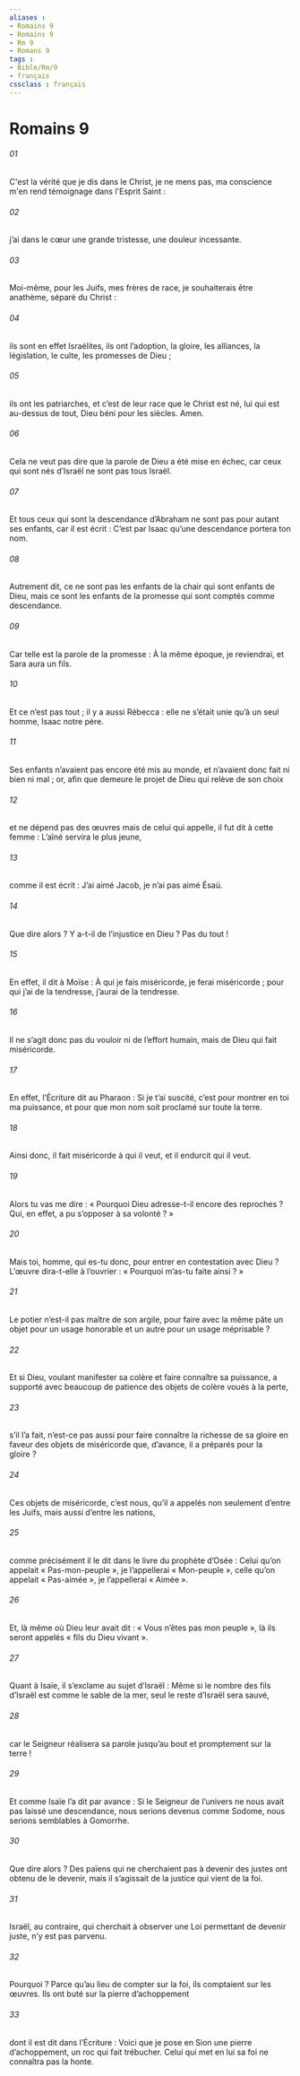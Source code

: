 ```yaml
---
aliases : 
- Romains 9
- Romains 9
- Rm 9
- Romans 9
tags : 
- Bible/Rm/9
- français
cssclass : français
---
```


# Romains 9

###### 01
C'est la vérité que je dis dans le Christ, je ne mens pas, ma conscience m'en rend témoignage dans l'Esprit Saint :
###### 02
j’ai dans le cœur une grande tristesse, une douleur incessante.
###### 03
Moi-même, pour les Juifs, mes frères de race, je souhaiterais être anathème, séparé du Christ :
###### 04
ils sont en effet Israélites, ils ont l’adoption, la gloire, les alliances, la législation, le culte, les promesses de Dieu ;
###### 05
ils ont les patriarches, et c’est de leur race que le Christ est né, lui qui est au-dessus de tout, Dieu béni pour les siècles. Amen.
###### 06
Cela ne veut pas dire que la parole de Dieu a été mise en échec, car ceux qui sont nés d’Israël ne sont pas tous Israël.
###### 07
Et tous ceux qui sont la descendance d’Abraham ne sont pas pour autant ses enfants, car il est écrit : C’est par Isaac qu’une descendance portera ton nom.
###### 08
Autrement dit, ce ne sont pas les enfants de la chair qui sont enfants de Dieu, mais ce sont les enfants de la promesse qui sont comptés comme descendance.
###### 09
Car telle est la parole de la promesse : À la même époque, je reviendrai, et Sara aura un fils.
###### 10
Et ce n’est pas tout ; il y a aussi Rébecca : elle ne s’était unie qu’à un seul homme, Isaac notre père.
###### 11
Ses enfants n’avaient pas encore été mis au monde, et n’avaient donc fait ni bien ni mal ; or, afin que demeure le projet de Dieu qui relève de son choix
###### 12
et ne dépend pas des œuvres mais de celui qui appelle, il fut dit à cette femme : L’aîné servira le plus jeune,
###### 13
comme il est écrit : J’ai aimé Jacob, je n’ai pas aimé Ésaü.
###### 14
Que dire alors ? Y a-t-il de l’injustice en Dieu ? Pas du tout !
###### 15
En effet, il dit à Moïse : À qui je fais miséricorde, je ferai miséricorde ; pour qui j’ai de la tendresse, j’aurai de la tendresse.
###### 16
Il ne s’agit donc pas du vouloir ni de l’effort humain, mais de Dieu qui fait miséricorde.
###### 17
En effet, l’Écriture dit au Pharaon : Si je t’ai suscité, c’est pour montrer en toi ma puissance, et pour que mon nom soit proclamé sur toute la terre.
###### 18
Ainsi donc, il fait miséricorde à qui il veut, et il endurcit qui il veut.
###### 19
Alors tu vas me dire : « Pourquoi Dieu adresse-t-il encore des reproches ? Qui, en effet, a pu s’opposer à sa volonté ? »
###### 20
Mais toi, homme, qui es-tu donc, pour entrer en contestation avec Dieu ? L’œuvre dira-t-elle à l’ouvrier : « Pourquoi m’as-tu faite ainsi ? »
###### 21
Le potier n’est-il pas maître de son argile, pour faire avec la même pâte un objet pour un usage honorable et un autre pour un usage méprisable ?
###### 22
Et si Dieu, voulant manifester sa colère et faire connaître sa puissance, a supporté avec beaucoup de patience des objets de colère voués à la perte,
###### 23
s’il l’a fait, n’est-ce pas aussi pour faire connaître la richesse de sa gloire en faveur des objets de miséricorde que, d’avance, il a préparés pour la gloire ?
###### 24
Ces objets de miséricorde, c’est nous, qu’il a appelés non seulement d’entre les Juifs, mais aussi d’entre les nations,
###### 25
comme précisément il le dit dans le livre du prophète d’Osée :
Celui qu’on appelait « Pas-mon-peuple »,
je l’appellerai « Mon-peuple »,
celle qu’on appelait « Pas-aimée »,
je l’appellerai « Aimée ».
###### 26
Et, là même où Dieu leur avait dit :
« Vous n’êtes pas mon peuple »,
là ils seront appelés « fils du Dieu vivant ».
###### 27
Quant à Isaïe, il s’exclame au sujet d’Israël :
Même si le nombre des fils d’Israël
est comme le sable de la mer,
seul le reste d’Israël sera sauvé,
###### 28
car le Seigneur réalisera sa parole
jusqu’au bout et promptement
sur la terre !
###### 29
Et comme Isaïe l’a dit par avance :
Si le Seigneur de l’univers
ne nous avait pas laissé une descendance,
nous serions devenus comme Sodome,
nous serions semblables à Gomorrhe.
###### 30
Que dire alors ? Des païens qui ne cherchaient pas à devenir des justes ont obtenu de le devenir, mais il s’agissait de la justice qui vient de la foi.
###### 31
Israël, au contraire, qui cherchait à observer une Loi permettant de devenir juste, n’y est pas parvenu.
###### 32
Pourquoi ? Parce qu’au lieu de compter sur la foi, ils comptaient sur les œuvres. Ils ont buté sur la pierre d’achoppement
###### 33
dont il est dit dans l’Écriture :
Voici que je pose en Sion une pierre d’achoppement,
un roc qui fait trébucher.
Celui qui met en lui sa foi ne connaîtra pas la honte.
